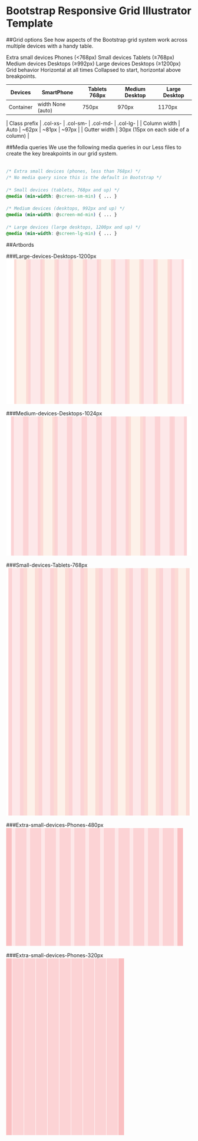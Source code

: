 Bootstrap Responsive Grid Illustrator Template
==============================================

##Grid options
See how aspects of the Bootstrap grid system work across multiple devices with a handy table.

Extra small devices Phones (<768px)	Small devices Tablets (≥768px)	Medium devices Desktops (≥992px)	Large devices Desktops (≥1200px)
Grid behavior	Horizontal at all times	Collapsed to start, horizontal above breakpoints.

|Devices|SmartPhone|Tablets 768px|Medium Desktop|Large Desktop|
|---|---|---|---|---|
| Container | width	None (auto) |	750px	| 970px	| 1170px |

| Class prefix |	.col-xs- |	.col-sm-	| .col-md- |	.col-lg- |
| Column width | Auto	|  ~62px 	| ~81px |	~97px |
| Gutter width	| 30px (15px on each side of a column) |

##Media queries
We use the following media queries in our Less files to create the key breakpoints in our grid system.

```css

/* Extra small devices (phones, less than 768px) */
/* No media query since this is the default in Bootstrap */

/* Small devices (tablets, 768px and up) */
@media (min-width: @screen-sm-min) { ... }

/* Medium devices (desktops, 992px and up) */
@media (min-width: @screen-md-min) { ... }

/* Large devices (large desktops, 1200px and up) */
@media (min-width: @screen-lg-min) { ... }

```

##Artbords

###Large-devices-Desktops-1200px
![Large devices Desktops 1200px](images_grid/Large-devices-Desktops-1200px.png)

###Medium-devices-Desktops-1024px
![Medium-devices-Desktops-1024px](images_grid/Medium-devices-Desktops-1024px.png)

###Small-devices-Tablets-768px
![Small-devices-Tablets-768px](images_grid/Small-devices-Tablets-768px.png)

###Extra-small-devices-Phones-480px
![Extra-small-devices-Phones-480px](images_grid/Extra-small-devices-Phones-480px.png)

###Extra-small-devices-Phones-320px
![Extra-small-devices-Phones-320px](images_grid/Extra-small-devices-Phones-320px.png)




